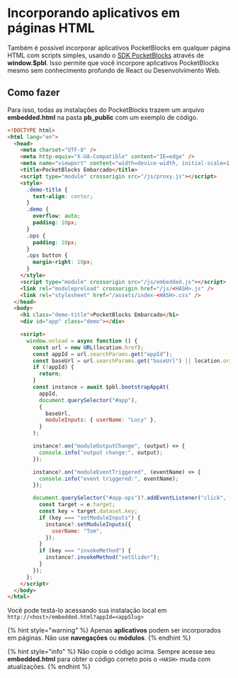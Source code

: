 # Incorporando aplicativos em páginas HTML

Também é possível incorporar aplicativos PocketBlocks em qualquer página HTML com scripts simples, usando o [SDK PocketBlocks](https://github.com/internoapp/pocketblocks/tree/main/client/packages/openblocks-sdk) através de **window.$pbl**. Isso permite que você incorpore aplicativos PocketBlocks mesmo sem conhecimento profundo de React ou Desenvolvimento Web.

## Como fazer

Para isso, todas as instalações do PocketBlocks trazem um arquivo **embedded.html** na pasta **pb_public** com um exemplo de código.

```html
<!DOCTYPE html>
<html lang="en">
  <head>
    <meta charset="UTF-8" />
    <meta http-equiv="X-UA-Compatible" content="IE=edge" />
    <meta name="viewport" content="width=device-width, initial-scale=1.0" />
    <title>PocketBlocks Embarcado</title>
    <script type="module" crossorigin src="/js/proxy.js"></script>
    <style>
      .demo-title {
        text-align: center;
      }
      .demo {
        overflow: auto;
        padding: 10px;
      }
      .ops {
        padding: 10px;
      }
      .ops button {
        margin-right: 10px;
      }
    </style>
    <script type="module" crossorigin src="/js/embedded.js"></script>
    <link rel="modulepreload" crossorigin href="/js/<HASH>.js" />
    <link rel="stylesheet" href="/assets/index-<HASH>.css" />
  </head>
  <body>
    <h1 class="demo-title">PocketBlocks Embarcado</h1>
    <div id="app" class="demo"></div>

    <script>
      window.onload = async function () {
        const url = new URL(location.href);
        const appId = url.searchParams.get("appId");
        const baseUrl = url.searchParams.get("baseUrl") || location.origin;
        if (!appId) {
          return;
        }
        const instance = await $pbl.bootstrapAppAt(
          appId,
          document.querySelector("#app"),
          {
            baseUrl,
            moduleInputs: { userName: "Lucy" },
          }
        );

        instance?.on("moduleOutputChange", (output) => {
          console.info("output change:", output);
        });

        instance?.on("moduleEventTriggered", (eventName) => {
          console.info("event triggered:", eventName);
        });

        document.querySelector("#app-ops")?.addEventListener("click", (e) => {
          const target = e.target;
          const key = target.dataset.key;
          if (key === "setModuleInputs") {
            instance?.setModuleInputs({
              userName: "Tom",
            });
          }
          if (key === "invokeMethod") {
            instance?.invokeMethod("setSlider");
          }
        });
      };
    </script>
  </body>
</html>
```

Você pode testá-lo acessando sua instalação local em `http://<host>/embedded.html?appId=<appSlug>`

{% hint style="warning" %}
Apenas **aplicativos** podem ser incorporados em páginas. Não use **navegações** ou **módulos**.
{% endhint %}

{% hint style="info" %}
Não copie o código acima. Sempre acesse seu **embedded.html** para obter o código correto pois o `<HASH>` muda com atualizações.
{% endhint %}
